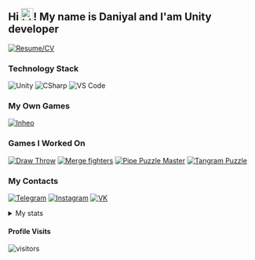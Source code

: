 ## Hi <img src="https://user-images.githubusercontent.com/1303154/88677602-1635ba80-d120-11ea-84d8-d263ba5fc3c0.gif" width="25" height="25" alt="hi">! My name is Daniyal and I'am Unity developer

[![Resume/CV](https://img.shields.io/badge/-Resume/CV_Daniyal-090909?style=for-the-badge&logo=GoogleMessages)](https://drive.google.com/file/d/1qZbJimwbQQlvNfyvd65sSNFZGkPKaEJN/view?usp=sharing)

### Technology Stack

![Unity](https://img.shields.io/badge/-Unity-090909?style=for-the-badge&logo=unity)
![CSharp](https://img.shields.io/badge/-CSharp-090909?style=for-the-badge&logo=csharp&logoColor=37E1FF)
![VS Code](https://img.shields.io/badge/-VS_Code-090909?style=for-the-badge&logo=visualstudiocode&logoColor=007ACC)

### My Own Games

[![Inheo](https://img.shields.io/badge/-Inheo-090909?style=for-the-badge&logo=GooglePlay)](https://play.google.com/store/apps/developer?id=Inheo&hl=en&gl=US)

### Games I Worked On

[![Draw Throw](https://img.shields.io/badge/-Draw_Throw-090909?style=for-the-badge&logo=GooglePlay)](https://play.google.com/store/apps/details?id=com.Inheo.DrawThrow&hl=en&gl=US)
[![Merge fighters](https://img.shields.io/badge/-Merge_fighters-090909?style=for-the-badge&logo=GooglePlay)](https://play.google.com/store/apps/details?id=com.AgCh.MergeMaster&hl=en&gl=US)
[![Pipe Puzzle Master](https://img.shields.io/badge/-Pipe_Puzzle_Master-090909?style=for-the-badge&logo=GooglePlay)](https://play.google.com/store/apps/details?id=com.NdGames.SmartPipes&hl=en&gl=US)
[![Tangram Puzzle](https://img.shields.io/badge/-Tangram_Puzzle-090909?style=for-the-badge&logo=GooglePlay)](https://play.google.com/store/apps/details?id=com.Ndgames.Tangrampuzzl&hl=en&gl=US)

### My Contacts

[![Telegram](https://img.shields.io/badge/-Telegram-090909?style=for-the-badge&logo=telegram)](https://t.me/dan8_8)
[![Instagram](https://img.shields.io/badge/-Instagram-090909?style=for-the-badge&logo=instagram&logoColor=CC397B)](https://www.instagram.com/daniyal8_8/)
[![VK](https://img.shields.io/badge/-VK-090909?style=for-the-badge&logo=vk&logoColor=318CE7)](https://vk.com/daniyal88i)

<details>
<summary>
  My stats
</summary>

<br>

#### Github Stats

![Ipenywis's github stats](https://github-readme-stats.vercel.app/api?username=inheo&count_private=true&theme=tokyonight)

</details>

#### Profile Visits 

![visitors](https://visitor-badge.glitch.me/badge?page_id=inheo.inheo&left_color=black&right_color=gray&left_text=Views)
